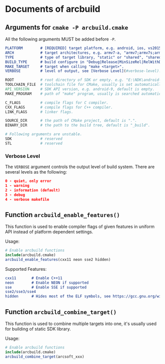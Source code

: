 # Documents of arcbuild


## Arguments for `cmake -P arcbuild.cmake`

All the following arguments MUST be added before `-P`.

```cmake
PLATFORM        # [REQUIRED] target platform, e.g. android, ios, vs2015, etc.
ARCH            # target architectures, e.g. armv7-a, "armv7;armv7s;arm64", etc.
TYPE            # type of target library, "static" or "shared", "shared" by default.
BUILD_TYPE      # build configure in "Debug|Release|MinSizeRel|RelWithDebInfo", default is "Release".
MAKE_TARGET     # target when calling "make <target>".
VERBOSE         # level of output, see [Verbose Level](#verbose-level).

ROOT            # root directory of SDK or empty. e.g. "E:\NDK\android-ndk-r11b", default is empty.
TOOLCHAIN_FILE  # toolchain file for CMake, usually is set automatically.
API_VERSION     # SDK API version, e.g. android-9, default is empty.
MAKE_PROGRAM    # path of "make" program, usually is searched automatically.

C_FLAGS         # compile flags for C compiler.
CXX_FLAGS       # compile flags for C++ compiler.
LINK_FLAGS      # linker flags.

SOURCE_DIR      # the path of CMake project, default is ".".
BINARY_DIR      # the path to the build tree, default is "_build".

# Following arguments are unstable.
SDK             # reserved
STL             # reserved
```

### Verbose Level

The `VERBOSE` argument controls the output level of build system.
There are several levels as the following:

```cmake
0 - quiet, only error
1 - warning
2 - information (default)
3 - debug
4 - verbose makefile
```


## Function `arcbuild_enable_features()`

This function is used to enable compiler flags of given features in uniform API instead of platform dependent settings.

Usage:
```cmake
# Enable arcbuild functions
include(arcbuild.cmake)
arcbuild_enable_features(cxx11 neon sse2 hidden)
```

Supported Features:

```cmake
cxx11       # Enable C++11
neon        # Enable NEON if supported
sse         # Enable SSE if supported
sse2/sse3/sse4
hidden      # Hides most of the ELF symbols, see https://gcc.gnu.org/wiki/Visibility
```

## Function `arcbuild_combine_target()`

This function is used to combine multiple targets into one, it's usually used for building of static SDK library.

Usage:
```cmake
# Enable arcbuild functions
include(arcbuild.cmake)
arcbuild_combine_target(arcsoft_xxx)
```
